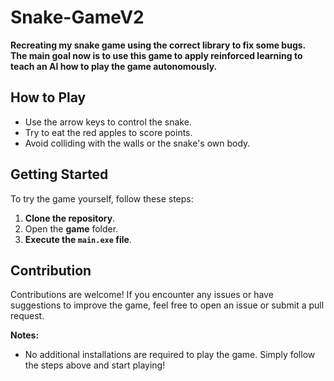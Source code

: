 # Snake-GameV2

**Recreating my snake game using the correct library to fix some bugs.**  
**The main goal now is to use this game to apply reinforced learning to teach an AI how to play the game autonomously.**

## How to Play

- Use the arrow keys to control the snake.
- Try to eat the red apples to score points.
- Avoid colliding with the walls or the snake's own body.

## Getting Started

To try the game yourself, follow these steps:

1. **Clone the repository**.
2. Open the **game** folder.
3. **Execute the `main.exe` file**.

## Contribution

Contributions are welcome! If you encounter any issues or have suggestions to improve the game, feel free to open an issue or submit a pull request.

**Notes:**

- No additional installations are required to play the game. Simply follow the steps above and start playing!

